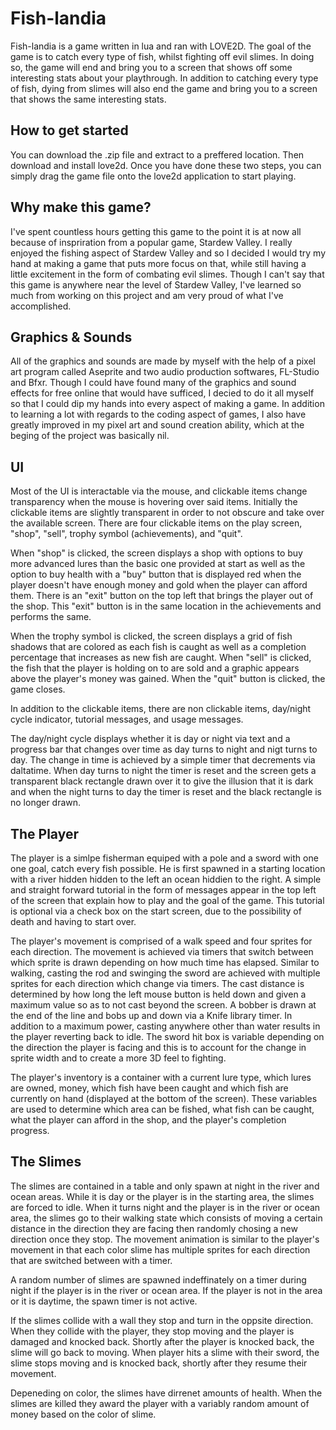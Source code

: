 # Fish-landia

Fish-landia is a game written in lua and ran with LOVE2D. The goal of the game is to catch every type of fish, whilst fighting off evil slimes. In doing so, the game will end and bring you to a screen that shows off some interesting stats about your playthrough. In addition to catching every type of fish, dying from slimes will also end the game and bring you to a screen that shows the same interesting stats.

## How to get started

You can download the .zip file and extract to a preffered location. Then download and install love2d. Once you have done these two steps, you can simply drag the game file onto the love2d application to start playing.

## Why make this game?

I've spent countless hours getting this game to the point it is at now all because of inspriration from a popular game, Stardew Valley. I really enjoyed the fishing aspect of Stardew Valley and so I decided I would try my hand at making a game that puts more focus on that, while still having a little excitement in the form of combating evil slimes. Though I can't say that this game is anywhere near the level of Stardew Valley, I've learned so much from working on this project and am very proud of what I've accomplished.

## Graphics & Sounds

All of the graphics and sounds are made by myself with the help of a pixel art program called Aseprite and two audio production softwares, FL-Studio and Bfxr. Though I could have found many of the graphics and sound effects for free online that would have sufficed, I decied to do it all myself so that I could dip my hands into every aspect of making a game. In addition to learning a lot with regards to the coding aspect of games, I also have greatly improved in my pixel art and sound creation ability, which at the beging of the project was basically nil.

## UI

Most of the UI is interactable via the mouse, and clickable items change transparency when the mouse is hovering over said items. Initially the clickable items are slightly transparent in order to not obscure and take over the available screen. There are four clickable items on the play screen, "shop", "sell", trophy symbol (achievements), and "quit".

When "shop" is clicked, the screen displays a shop with options to buy more advanced lures than the basic one provided at start as well as the option to buy health with a "buy" button that is displayed red when the player doesn't have enough money and gold when the player can afford them. There is an "exit" button on the top left that brings the player out of the shop. This "exit" button is in the same location in the achievements and performs the same. 

When the trophy symbol is clicked, the screen displays a grid of fish shadows that are colored as each fish is caught as well as a completion percentage that increases as new fish are caught. When "sell" is clicked, the fish that the player is holding on to are sold and a graphic appears above the player's money was gained. When the "quit" button is clicked, the game closes.

In addition to the clickable items, there are non clickable items, day/night cycle indicator, tutorial messages, and usage messages.

The day/night cycle displays whether it is day or night via text and a progress bar that changes over time as day turns to night and nigt turns to day. The change in time is achieved by a simple timer that decrements via daltatime. When day turns to night the timer is reset and the screen gets a transparent black rectangle drawn over it to give the illusion that it is dark and when the night turns to day the timer is reset and the black rectangle is no longer drawn.

## The Player

The player is a simlpe fisherman equiped with a pole and a sword with one one goal, catch every fish possible. He is first spawned in a starting location with a river hidden hidden to the left an ocean hiddien to the right. A simple and straight forward tutorial in the form of messages appear in the top left of the screen that explain how to play and the goal of the game. This tutorial is optional via a check box on the start screen, due to the possibility of death and having to start over.

The player's movement is comprised of a walk speed and four sprites for each direction. The movement is achieved via timers that switch between which sprite is drawn depending on how much time has elapsed. Similar to walking, casting the rod and swinging the sword are achieved with multiple sprites for each direction which change via timers. The cast distance is determined by how long the left mouse button is held down and given a maximum value so as to not cast beyond the screen. A bobber is drawn at the end of the line and bobs up and down via a Knife library timer. In addition to a maximum power, casting anywhere other than water results in the player reverting back to idle. The sword hit box is variable depending on the direction the player is facing and this is to account for the change in sprite width and to create a more 3D feel to fighting. 

The player's inventory is a container with a current lure type, which lures are owned, money, which fish have been caught and which fish are currently on hand (displayed at the bottom of the screen). These variables are used to determine which area can be fished, what fish can be caught, what the player can afford in the shop, and the player's completion progress.

## The Slimes

The slimes are contained in a table and only spawn at night in the river and ocean areas. While it is day or the player is in the starting area, the slimes are forced to idle. When it turns night and the player is in the river or ocean area, the slimes go to their walking state which consists of moving a certain distance in the direction they are facing then randomly chosing a new direction once they stop. The movement animation is similar to the player's movement in that each color slime has multiple sprites for each direction that are switched between with a timer.

A random number of slimes are spawned indeffinately on a timer during night if the player is in the river or ocean area. If the player is not in the area or it is daytime, the spawn timer is not active.

If the slimes collide with a wall they stop and turn in the oppsite direction. When they collide with the player, they stop moving and the player is damaged and knocked back. Shortly after the player is knocked back, the slime will go back to moving. When player hits a slime with their sword, the slime stops moving and is knocked back, shortly after they resume their movement.

Depeneding on color, the slimes have dirrenet amounts of health. When the slimes are killed they award the player with a variably random amount of money based on the color of slime.